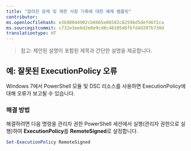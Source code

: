 ```yaml
---
title: "알려진 문제 및 제한 사항 기록에 대한 예제 템플릿"
contributor: 
ms.openlocfilehash: e3b98044902cb6665e06582c8259bd5defd6f2ca
ms.sourcegitcommit: c732e3ee6d2e0e9cd8c40105d6fbfd4d207b730d
translationtype: HT
---
```

>참고: 제안된 설명이 포함된 제목과 간단한 설명을 제공합니다.

## <a name="example-erroneous-executionpolicy-errors"></a>예: 잘못된 ExecutionPolicy 오류 ##
Windows 7에서 PowerShell 모듈 및 DSC 리소스를 사용하면 ExecutionPolicy에 대해 오류가 보고될 수 있습니다.

### <a name="resolution"></a>해결 방법

해결하려면 다음 명령을 관리자 권한 PowerShell 세션에서 실행(관리자 권한으로 실행)하여 **ExecutionPolicy**를 **RemoteSigned**로 설정합니다.

```powershell
Set-ExecutionPolicy RemoteSigned
```
